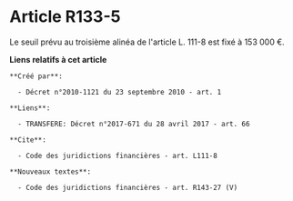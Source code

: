 # Article R133-5

Le seuil prévu au troisième alinéa de l'article L. 111-8 est fixé à 153 000 €.

**Liens relatifs à cet article**

	**Créé par**:

	  - Décret n°2010-1121 du 23 septembre 2010 - art. 1

	**Liens**:

	  - TRANSFERE: Décret n°2017-671 du 28 avril 2017 - art. 66

	**Cite**:

	  - Code des juridictions financières - art. L111-8

	**Nouveaux textes**:

	  - Code des juridictions financières - art. R143-27 (V)
